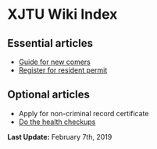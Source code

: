 # XJTU Wiki Index

## Essential articles
* [Guide for new comers](../new-comers/README.md)
* [Register for resident permit](../guidelines/resident-permit/README.md)

## Optional articles
* Apply for non-criminal record certificate
* [Do the health checkups](../guidelines/health-exam/README.md)

**Last Update:** February 7th, 2019